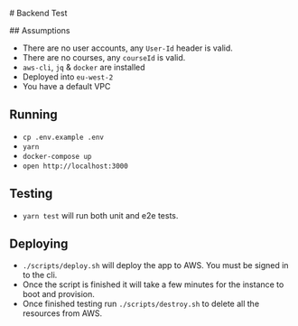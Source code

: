 # Backend Test

## Assumptions

- There are no user accounts, any `User-Id` header is valid.
- There are no courses, any `courseId` is valid. 
- `aws-cli`, `jq` & `docker` are installed
- Deployed into `eu-west-2`
- You have a default VPC

## Running

- `cp .env.example .env`
- `yarn`
- `docker-compose up`
- `open http://localhost:3000`

## Testing

- `yarn test` will run both unit and e2e tests.

## Deploying

- `./scripts/deploy.sh` will deploy the app to AWS. You must be signed in to the cli.
- Once the script is finished it will take a few minutes for the instance to boot and provision.
- Once finished testing run `./scripts/destroy.sh` to delete all the resources from AWS.
